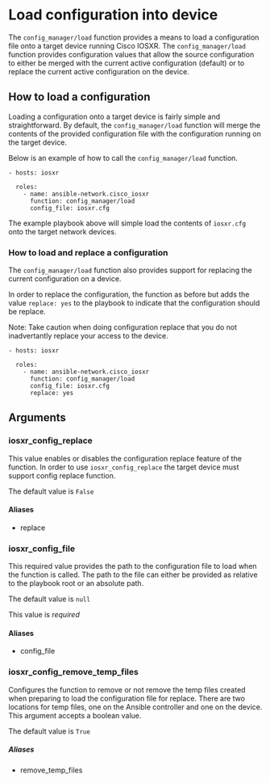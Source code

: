 # Load configuration into device
The `config_manager/load` function provides a means to load a configuration file onto a
target device running Cisco IOSXR. The `config_manager/load` function provides configuration
values that allow the source configuration to either be merged with the
current active configuration (default) or to replace the current active
configuration on the device.  


## How to load a configuration
Loading a configuration onto a target device is fairly simple and
straightforward. By default, the `config_manager/load` function will merge the
contents of the provided configuration file with the configuration running on
the target device.  

Below is an example of how to call the `config_manager/load` function.

```
- hosts: iosxr
  
  roles:
    - name: ansible-network.cisco_iosxr
      function: config_manager/load
      config_file: iosxr.cfg
```

The example playbook above will simple load the contents of `iosxr.cfg` onto the
target network devices.

### How to load and replace a configuration
The `config_manager/load` function also provides support for replacing the current
configuration on a device.

In order to replace the configuration, the function as before but adds the
value `replace: yes` to the playbook to indicate that the configuration should
be replace.

Note: Take caution when doing configuration replace that you do not
inadvertantly replace your access to the device.

```
- hosts: iosxr

  roles:
    - name: ansible-network.cisco_iosxr
      function: config_manager/load
      config_file: iosxr.cfg
      replace: yes
```

## Arguments

### iosxr_config_replace

This value enables or disables the configuration replace feature of the
function. In order to use `iosxr_config_replace` the target device must
support config replace function.

The default value is `False`

#### Aliases
* replace

### iosxr_config_file

This required value provides the path to the configuration file to load when
the function is called. The path to the file can either be provided as
relative to the playbook root or an absolute path.  

The default value is `null`

This value is *required*

#### Aliases

* config_file

### iosxr_config_remove_temp_files

Configures the function to remove or not remove the temp files created when
preparing to load the configuration file for replace. There are two locations
for temp files, one on the Ansible controller and one on the device. This
argument accepts a boolean value.

The default value is `True`

##### Aliases

* remove_temp_files
